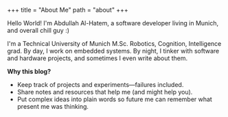 +++
title = "About Me"
path = "about"
+++


Hello World! I'm Abdullah Al-Hatem, a software developer living in Munich, and overall chill guy :)

I'm a Technical University of Munich M.Sc. Robotics, Cognition, Intelligence grad. By day, I work on embedded systems. By night, I tinker with software and hardware projects, and sometimes I even write about them. 

**Why this blog?**
- Keep track of projects and experiments—failures included.
- Share notes and resources that help me (and might help you).
- Put complex ideas into plain words so future me can remember what present me was thinking.
